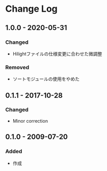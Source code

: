 # Change Log

## 1.0.0  - 2020-05-31

### Changed
- Hilightファイルの仕様変更に合わせた微調整

### Removed
- ソートモジュールの使用をやめた

## 0.1.1  - 2017-10-28
###  Changed
- Minor correction

## 0.1.0 -  2009-07-20
### Added
- 作成

